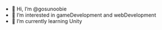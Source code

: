 - 👋 Hi, I’m @gosunoobie
- 👀 I’m interested in gameDevelopment and webDevelopment
- 🌱 I’m currently learning Unity

